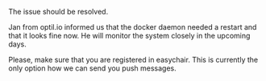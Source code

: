 The issue should be resolved.

Jan from optil.io informed us that the docker daemon needed a restart and that it looks fine now. 
He will monitor the system closely in the upcoming days.

Please, make sure that you are registered in easychair. 
This is currently the only option how we can send you push messages.
